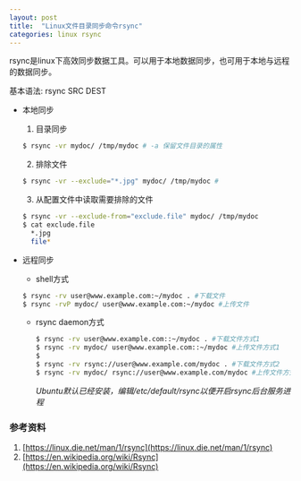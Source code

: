 ```yaml
---
layout: post
title:  "Linux文件目录同步命令rsync"
categories: linux rsync
---
```


rsync是linux下高效同步数据工具。可以用于本地数据同步，也可用于本地与远程的数据同步。

基本语法: rsync SRC DEST

- 本地同步
  1. 目录同步
  ```bash
  $ rsync -vr mydoc/ /tmp/mydoc # -a 保留文件目录的属性
  ```

  2. 排除文件
  ```bash
  $ rsync -vr --exclude="*.jpg" mydoc/ /tmp/mydoc #
  ```

  3. 从配置文件中读取需要排除的文件
  ```bash
  $ rsync -vr --exclude-from="exclude.file" mydoc/ /tmp/mydoc
  $ cat exclude.file
    *.jpg
    file*
  ```

- 远程同步
  - shell方式
  ```bash
  $ rsync -rv user@www.example.com:~/mydoc . #下载文件
  $ rsync -rvP mydoc/ user@www.example.com:~/mydoc #上传文件
  ```

  - rsync daemon方式
    ```bash
    $ rsync -rv user@www.example.com::~/mydoc . #下载文件方式1
    $ rsync -rv mydoc/ user@www.example.com::~/mydoc #上传文件方式1
    $
    $ rsync -rv rsync://user@www.example.com/mydoc . #下载文件方式2
    $ rsync -rv mydoc/ rsync://user@www.example.com/mydoc #上传文件方式2
    ```
    _Ubuntu默认已经安装，编辑/etc/default/rsync以便开启rsync后台服务进程_

### 参考资料
1. [https://linux.die.net/man/1/rsync](https://linux.die.net/man/1/rsync)
2. [https://en.wikipedia.org/wiki/Rsync](https://en.wikipedia.org/wiki/Rsync)
